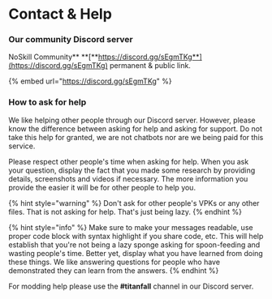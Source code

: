 # Contact & Help

### Our community Discord server

NoSkill Community** **[**https://discord.gg/sEgmTKg**](https://discord.gg/sEgmTKg) permanent & public link.

{% embed url="https://discord.gg/sEgmTKg" %}

### How to ask for help

We like helping other people through our Discord server. However, please know the difference between asking for help and asking for support. Do not take this help for granted, we are not chatbots nor are we being paid for this service.

Please respect other people's time when asking for help. When you ask your question, display the fact that you made some research by providing details, screenshots and videos if necessary. The more information you provide the easier it will be for other people to help you.

{% hint style="warning" %}
Don't ask for other people's VPKs or any other files. That is not asking for help. That's just being lazy.
{% endhint %}

{% hint style="info" %}
Make sure to make your messages readable, use proper code block with syntax highlight if you share code, etc. This will help establish that you're not being a lazy sponge asking for spoon-feeding and wasting people's time. Better yet, display what you have learned from doing these things. We like answering questions for people who have demonstrated they can learn from the answers.
{% endhint %}

For modding help please use the **#titanfall** channel in our Discord server.
